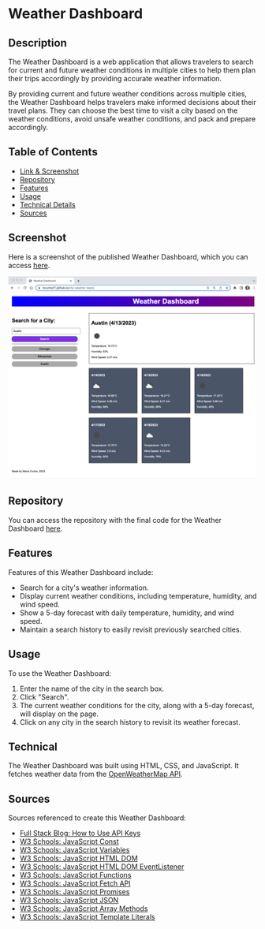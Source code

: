 # Weather Dashboard
## Description

The Weather Dashboard is a web application that allows travelers to search for current and future weather conditions in multiple cities to help them plan their trips accordingly by providing accurate weather information.

By providing current and future weather conditions across multiple cities, the Weather Dashboard helps travelers make informed decisions about their travel plans. They can choose the best time to visit a city based on the weather conditions, avoid unsafe weather conditions, and pack and prepare accordingly.

## Table of Contents
* <a href="https://github.com/MCunha17/city-weather-dash/blob/main/README.md#screenshot">Link & Screenshot</a>
* <a href="https://github.com/MCunha17/city-weather-dash/blob/main/README.md#repository">Repository</a>
* <a href="https://github.com/MCunha17/city-weather-dash/blob/main/README.md#features">Features</a>
* <a href="https://github.com/MCunha17/city-weather-dash/blob/main/README.md#features">Usage</a>
* <a href="https://github.com/MCunha17/city-weather-dash/blob/main/README.md#technical">Technical Details</a>
* <a href="https://github.com/MCunha17/city-weather-dash/blob/main/README.md#sources">Sources</a>

## Screenshot
Here is a screenshot of the published Weather Dashboard, which you can access <a href="https://mcunha17.github.io/city-weather-dash/">here</a>.

![Screenshot of Published Weather Dashboard](/assets/images/weather-dashboard-screenshot.png)

## Repository
 You can access the repository with the final code for the Weather Dashboard <a href="https://github.com/MCunha17/city-weather-dash">here</a>.

## Features
Features of this Weather Dashboard include:
* Search for a city's weather information.
* Display current weather conditions, including temperature, humidity, and wind speed.
* Show a 5-day forecast with daily temperature, humidity, and wind speed.
* Maintain a search history to easily revisit previously searched cities.

## Usage
To use the Weather Dashboard:
1. Enter the name of the city in the search box.
2. Click "Search".
3. The current weather conditions for the city, along with a 5-day forecast, will display on the page.
4. Click on any city in the search history to revisit its weather forecast.

## Technical
The Weather Dashboard was built using HTML, CSS, and JavaScript. It fetches weather data from the <a href="https://openweathermap.org/forecast5">OpenWeatherMap API</a>.

## Sources
Sources referenced to create this Weather Dashboard:
* <a href="https://coding-boot-camp.github.io/full-stack/apis/how-to-use-api-keys">Full Stack Blog: How to Use API Keys</a>
* <a href="https://www.w3schools.com/js/js_const.asp">W3 Schools: JavaScript Const
* <a href="https://www.w3schools.com/js/js_variables.asp">W3 Schools: JavaScript Variables</a>
* <a href="https://www.w3schools.com/js/js_htmldom.asp">W3 Schools: JavaScript HTML DOM</a>
* <a href="https://www.w3schools.com/js/js_htmldom_eventlistener.asp">W3 Schools: JavaScript HTML DOM EventListener</a>
* <a href="https://www.w3schools.com/js/js_functions.asp">W3 Schools: JavaScript Functions</a>
* <a href="https://www.w3schools.com/js/js_api_fetch.asp">W3 Schools: JavaScript Fetch API</a>
* <a href="https://www.w3schools.com/js/js_promise.asp">W3 Schools: JavaScript Promises</a>
* <a href="https://www.w3schools.com/js/js_json.asp">W3 Schools: JavaScript JSON</a>
* <a href="https://www.w3schools.com/js/js_array_methods.asp">W3 Schools: JavaScript Array Methods</a>
* <a href="https://www.w3schools.com/js/js_string_templates.asp">W3 Schools: JavaScript Template Literals</a>